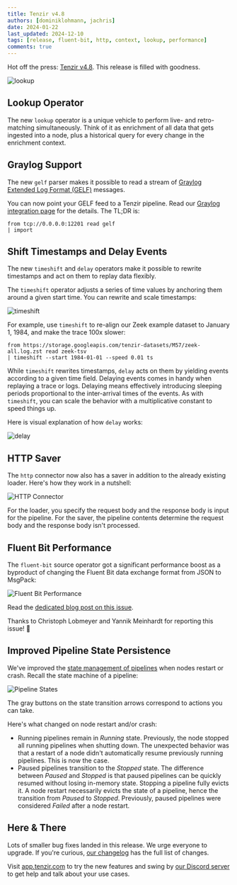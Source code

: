```yaml
---
title: Tenzir v4.8
authors: [dominiklohmann, jachris]
date: 2024-01-22
last_updated: 2024-12-10
tags: [release, fluent-bit, http, context, lookup, performance]
comments: true
---
```


Hot off the press: [Tenzir
v4.8](https://github.com/tenzir/tenzir/releases/tag/v4.8.0). This release is
filled with goodness.

![lookup](lookup.excalidraw.svg)

<!-- truncate -->

## Lookup Operator

The new `lookup` operator is a unique vehicle to perform live- and
retro-matching simultaneously. Think of it as enrichment of all data that gets
ingested into a node, plus a historical query for every change in the enrichment
context.

## Graylog Support

The new `gelf` parser makes it possible to read a stream of [Graylog Extended
Log Format
(GELF)](https://go2docs.graylog.org/5-0/getting_in_log_data/gelf.html) messages.

You can now point your GELF feed to a Tenzir pipeline. Read our [Graylog
integration page](/next/integrations/graylog) for the details. The TL;DR is:

```
from tcp://0.0.0.0:12201 read gelf
| import
```

## Shift Timestamps and Delay Events

The new `timeshift` and `delay` operators make it possible to rewrite timestamps
and act on them to replay data flexibly.

The `timeshift` operator adjusts a series of time values by anchoring them
around a given start time. You can rewrite and scale timestamps:

![timeshift](timeshift.excalidraw.svg)

For example, use `timeshift` to re-align our Zeek example dataset to January 1,
1984, and make the trace 100x slower:

```
from https://storage.googleapis.com/tenzir-datasets/M57/zeek-all.log.zst read zeek-tsv
| timeshift --start 1984-01-01 --speed 0.01 ts
```

While `timeshift` rewrites timestamps, `delay` acts on them by yielding events
according to a given time field. Delaying events comes in handy when replaying a
trace or logs. Delaying means effectively introducing sleeping periods
proportional to the inter-arrival times of the events. As with `timeshift`, you
can scale the behavior with a multiplicative constant to speed things up.

Here is visual explanation of how `delay` works:

![delay](delay.excalidraw.svg)

## HTTP Saver

The `http` connector now also has a saver in addition to the already existing
loader. Here's how they work in a nutshell:

![HTTP Connector](http.excalidraw.svg)

For the loader, you specify the request body and the response body is input for
the pipeline. For the saver, the pipeline contents determine the request body
and the response body isn't processed.

## Fluent Bit Performance

The `fluent-bit` source operator got a significant performance boost as a
byproduct of changing the Fluent Bit data exchange format from JSON to MsgPack:

![Fluent Bit Performance](fluent-bit-speedup.svg)

Read the [dedicated blog post on this
issue](/blog/switching-fluentbit-from-json-to-msgpack).

Thanks to Christoph Lobmeyer and Yannik Meinhardt for reporting this issue! 🙏

## Improved Pipeline State Persistence

We've improved the [state management of
pipelines](/next/usage/manage-a-pipeline) when nodes restart or crash.
Recall the state machine of a pipeline:

![Pipeline States](pipeline-states.excalidraw.svg)

The gray buttons on the state transition arrows correspond to actions you can
take.

Here's what changed on node restart and/or crash:

- Running pipelines remain in *Running* state. Previously, the node stopped all
  running pipelines when shutting down. The unexpected behavior was that a
  restart of a node didn't automatically resume previously running pipelines.
  This is now the case.
- Paused pipelines transition to the *Stopped* state. The difference between
  *Paused* and *Stopped* is that paused pipelines can be quickly resumed without
  losing in-memory state. Stopping a pipeline fully evicts it. A node restart
  necessarily evicts the state of a pipeline, hence the transition from *Paused*
  to *Stopped*. Previously, paused pipelines were considered *Failed* after a
  node restart.

## Here & There

Lots of smaller bug fixes landed in this release. We urge everyone to upgrade.
If you're curious, [our changelog](/changelog#v480) has the full list of
changes.

Visit [app.tenzir.com](https://app.tenzir.com) to try the new
features and swing by [our Discord server](/discord) to get help and talk about
your use cases.
